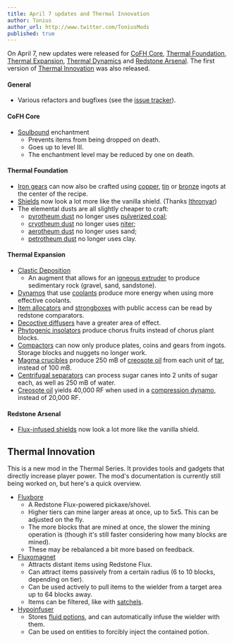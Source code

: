 ```yaml
---
title: April 7 updates and Thermal Innovation
author: Tonius
author_url: http://www.twitter.com/ToniusMods
published: true
---
```


On April 7, new updates were released for [CoFH Core](/docs/cofh-core-4/),
[Thermal Foundation](/docs/thermal-foundation-2/), [Thermal
Expansion](/docs/thermal-expansion-5/), [Thermal
Dynamics](/docs/thermal-dynamics-2/) and [Redstone
Arsenal](/docs/redstone-arsenal/). The first version of [Thermal
Innovation](/docs/thermal-innovation/) was also released.

#### General
* Various refactors and bugfixes (see the [issue
  tracker](https://github.com/CoFH/Feedback/issues?q=is%3Aissue+is%3Aclosed+label%3Afixed+sort%3Aupdated-desc)).

#### CoFH Core
* [Soulbound](/docs/cofh-core-4/soulbound/) enchantment
  * Prevents items from being dropped on death.
  * Goes up to level III.
  * The enchantment level may be reduced by one on death.

#### Thermal Foundation
* [Iron gears](/docs/thermal-foundation-2/iron-gear/) can now also be crafted using
  [copper](/docs/thermal-foundation-2/copper-ingot/), [tin](/docs/thermal-foundation-2/tin-ingot/) or
  [bronze](/docs/thermal-foundation-2/bronze-ingot/) ingots at the center of the recipe.
* [Shields](/docs/thermal-foundation-2/shields/) now look a lot more like the
  vanilla shield. (Thanks [Ithronyar](https://github.com/Ithronyar))
* The elemental dusts are all slightly cheaper to craft:
  * [pyrotheum dust](/docs/thermal-foundation-2/pyrotheum-dust/) no longer uses [pulverized
    coal](/docs/thermal-foundation-2/pulverized-coal/);
  * [cryotheum dust](/docs/thermal-foundation-2/cryotheum-dust/) no longer uses
    [niter](/docs/thermal-foundation-2/niter/);
  * [aerotheum dust](/docs/thermal-foundation-2/aerotheum-dust/) no longer uses sand;
  * [petrotheum dust](/docs/thermal-foundation-2/petrotheum-dust/) no longer uses clay.

#### Thermal Expansion
* [Clastic Deposition](/docs/thermal-expansion-5/augment-clastic-deposition/)
  * An augment that allows for an [igneous extruder](/docs/thermal-expansion-5/igneous-extruder/) to
    produce sedimentary rock (gravel, sand, sandstone).
* [Dynamos](/docs/thermal-expansion-5/dynamos/) that use [coolants](/docs/thermal-expansion-5/coolants/) produce more
  energy when using more effective coolants.
* [Item allocators](/docs/thermal-expansion-5/item-allocator/) and [strongboxes](/docs/thermal-expansion-5/strongbox/)
  with public access can be read by redstone comparators.
* [Decoctive diffusers](/docs/thermal-expansion-5/decoctive-diffuser/) have a greater area of
  effect.
* [Phytogenic insolators](/docs/thermal-expansion-5/phytogenic-insolator/) produce chorus fruits
  instead of chorus plant blocks.
* [Compactors](/docs/thermal-expansion-5/compactor/) can now only produce plates, coins and gears
  from ingots. Storage blocks and nuggets no longer work.
* [Magma crucibles](/docs/thermal-expansion-5/magma-crucible/) produce 250 mB of [creosote
  oil](/docs/thermal-foundation-2/creosote-oil/) from each unit of [tar](/docs/thermal-foundation-2/tar/), instead of 100
  mB.
* [Centrifugal separators](/docs/thermal-expansion-5/centrifugal-separator/) can process sugar canes
  into 2 units of sugar each, as well as 250 mB of water.
* [Creosote oil](/docs/thermal-foundation-2/creosote-oil/) yields 40,000 RF when used in a
  [compression dynamo](/docs/thermal-expansion-5/compression-dynamo/), instead of 20,000 RF.

#### Redstone Arsenal
* [Flux-infused shields](/docs/redstone-arsenal/flux-infused-shield/) now look a lot more like
  the vanilla shield.


Thermal Innovation
------------------

This is a new mod in the Thermal Series. It provides tools and gadgets that
directly increase player power. The mod's documentation is currently still being
worked on, but here's a quick overview.

* [Fluxbore](/docs/thermal-innovation/fluxbore/)
  * A Redstone Flux-powered pickaxe/shovel.
  * Higher tiers can mine larger areas at once, up to 5x5. This can be adjusted
    on the fly.
  * The more blocks that are mined at once, the slower the mining operation is
    (though it's still faster considering how many blocks are mined).
  * These may be rebalanced a bit more based on feedback.
* [Fluxomagnet](/docs/thermal-innovation/fluxomagnet/)
  * Attracts distant items using Redstone Flux.
  * Can attract items passively from a certain radius (6 to 10 blocks, depending
    on tier).
  * Can be used actively to pull items to the wielder from a target area up to
    64 blocks away.
  * Items can be filtered, like with [satchels](/docs/thermal-expansion-5/satchel/).
* [Hypoinfuser](/docs/thermal-innovation/hypoinfuser/)
  * Stores [fluid potions](/docs/thermal-foundation-2/potion-fluid/), and can automatically infuse
    the wielder with them.
  * Can be used on entities to forcibly inject the contained potion.
